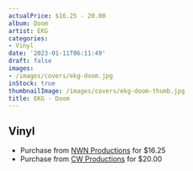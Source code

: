 ```yaml
---
actualPrice: $16.25 - 20.00
album: Doom
artist: EKG
categories:
- Vinyl
date: '2023-01-11T06:11:49'
draft: false
images:
- /images/covers/ekg-doom.jpg
inStock: true
thumbnailImage: /images/covers/ekg-doom-thumb.jpg
title: EKG - Doom
---
```


## Vinyl
* Purchase from [NWN Productions](http://shop.nwnprod.com/index.php?route=product/product&path=75&product_id=8899&sort=pd.name&order=ASC) for $16.25
* Purchase from [CW Productions](https://shop.cwproductions.net/products/ekg-doom-lp) for $20.00
